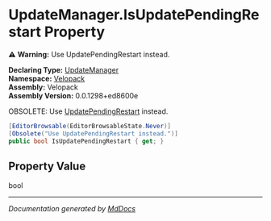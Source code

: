 ﻿<!--  
  <auto-generated>   
    The contents of this file were generated by a tool.  
    Changes to this file may be list if the file is regenerated  
  </auto-generated>   
-->

# UpdateManager.IsUpdatePendingRestart Property

⚠️ **Warning:** Use UpdatePendingRestart instead.

**Declaring Type:** [UpdateManager](../index.md)  
**Namespace:** [Velopack](../../index.md)  
**Assembly:** Velopack  
**Assembly Version:** 0.0.1298+ed8600e

 OBSOLETE: Use [UpdatePendingRestart](UpdatePendingRestart.md) instead. 

```csharp
[EditorBrowsable(EditorBrowsableState.Never)]
[Obsolete("Use UpdatePendingRestart instead.")]
public bool IsUpdatePendingRestart { get; }
```

## Property Value

bool

___

*Documentation generated by [MdDocs](https://github.com/ap0llo/mddocs)*
